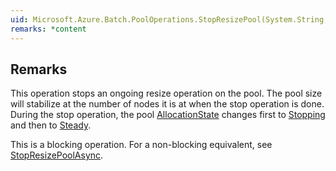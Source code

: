 ```yaml
---  
uid: Microsoft.Azure.Batch.PoolOperations.StopResizePool(System.String,System.Collections.Generic.IEnumerable{Microsoft.Azure.Batch.BatchClientBehavior})  
remarks: *content  
---  
```

  
## Remarks  
 This operation stops an ongoing resize operation on the pool.  The pool size will stabilize at the number of nodes it is at             when the stop operation is done.  During the stop operation, the pool [AllocationState](assetId:///P:Microsoft.Azure.Batch.CloudPool.AllocationState?qualifyHint=False&autoUpgrade=True) changes first             to [Stopping](assetId:///T:Microsoft.Azure.Batch.Common.AllocationState?qualifyHint=False&autoUpgrade=True) and then to [Steady](assetId:///T:Microsoft.Azure.Batch.Common.AllocationState?qualifyHint=False&autoUpgrade=True).  
  
 This is a blocking operation. For a non-blocking equivalent, see [StopResizePoolAsync](assetId:///M:Microsoft.Azure.Batch.PoolOperations.StopResizePoolAsync(System.String,System.Collections.Generic.IEnumerable{Microsoft.Azure.Batch.BatchClientBehavior},System.Threading.CancellationToken)?qualifyHint=False&autoUpgrade=True).